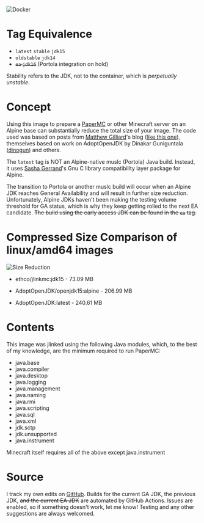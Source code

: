 ![Docker](https://github.com/boner-cmd/JLinkMC/workflows/Docker/badge.svg?branch=master)

# Tag Equivalence

+ `latest` `stable` `jdk15`
+ `oldstable` `jdk14`
+ ~~`ea` `jdk16`~~ (Portola integration on hold)

Stability refers to the JDK, not to the container, which is _perpetually unstable_.

# Concept

Using this image to prepare a [PaperMC](https://papermc.io/) or other Minecraft server on an Alpine base can substantially reduce the total size of your image. The code used was based on posts from [Matthew Gilliard](https://github.com/mjg123)'s blog ([like this one](https://blog.gilliard.lol/2018/11/05/alpine-jdk11-images.html)), themselves based on work on AdoptOpenJDK by Dinakar Guniguntala ([dinogun](https://github.com/dinogun)) and others.

The `latest` tag is NOT an Alpine-native muslc (Portola) Java build. Instead, it uses [Sasha Gerrand](https://github.com/sgerrand)'s Gnu C library compatibility layer package for Alpine.

The transition to Portola or another muslc build will occur when an Alpine JDK reaches General Availability and will result in further size reduction. Unfortunately, Alpine JDKs haven't been making the testing volume threshold for GA status, which is why they keep getting rolled to the next EA candidate. ~~The build using the early access JDK can be found in the `ea` tag.~~

# Compressed Size Comparison of linux/amd64 images

![Size Reduction](https://img.shields.io/badge/Size%20Reduction-64.69%25-brightgreen)

+ ethco/jlinkmc:jdk15 - 73.09 MB

+ AdoptOpenJDK/openjdk15:alpine - 206.99 MB

+ AdoptOpenJDK:latest - 240.61 MB

# Contents

This image was jlinked using the following Java modules, which, to the best of my knowledge, are the minimum required to run PaperMC:

+ java.base
+ java.compiler
+ java.desktop
+ java.logging
+ java.management
+ java.naming
+ java.rmi
+ java.scripting
+ java.sql
+ java.xml
+ jdk.sctp
+ jdk.unsupported
+ java.instrument

Minecraft itself requires all of the above except java.instrument

# Source

I track my own edits on [GitHub](https://github.com/boner-cmd/jlinkmc). Builds for the current GA JDK, the previous JDK, ~~and the current EA JDK~~ are automated by GitHub Actions. Issues are enabled, so if something doesn't work, let me know! Testing and any other suggestions are always welcomed.
